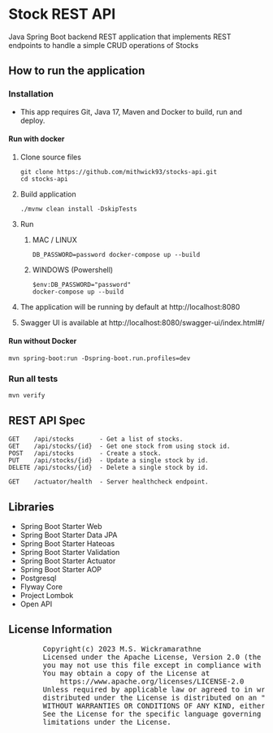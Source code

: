 # Stock REST API

Java Spring Boot backend REST application that implements REST endpoints to handle a simple CRUD operations of Stocks

## How to run the application

### Installation

* This app requires Git, Java 17, Maven and Docker to build, run and deploy.

#### Run with docker

1. Clone source files
    ```
    git clone https://github.com/mithwick93/stocks-api.git
    cd stocks-api
    ```

2. Build application
    ```
    ./mvnw clean install -DskipTests
    ```

3. Run
    1. MAC / LINUX
        ```
        DB_PASSWORD=password docker-compose up --build
        ```
    2. WINDOWS (Powershell)
       ```
       $env:DB_PASSWORD="password"
       docker-compose up --build
       ```
4. The application will be running by default at http://localhost:8080
5. Swagger UI is available at http://localhost:8080/swagger-ui/index.html#/

#### Run without Docker

```
mvn spring-boot:run -Dspring-boot.run.profiles=dev
```

### Run all tests
```
mvn verify

```

## REST API Spec

```
GET    /api/stocks       - Get a list of stocks.
GET    /api/stocks/{id}  - Get one stock from using stock id.
POST   /api/stocks       - Create a stock.
PUT    /api/stocks/{id}  - Update a single stock by id.
DELETE /api/stocks/{id}  - Delete a single stock by id.

GET    /actuator/health  - Server healthcheck endpoint.
```

## Libraries

* Spring Boot Starter Web
* Spring Boot Starter Data JPA
* Spring Boot Starter Hateoas
* Spring Boot Starter Validation
* Spring Boot Starter Actuator
* Spring Boot Starter AOP
* Postgresql
* Flyway Core
* Project Lombok
* Open API

## License Information

<pre>
        Copyright(c) 2023 M.S. Wickramarathne
        Licensed under the Apache License, Version 2.0 (the "License");
        you may not use this file except in compliance with the License.
        You may obtain a copy of the License at
            https://www.apache.org/licenses/LICENSE-2.0
        Unless required by applicable law or agreed to in writing, software
        distributed under the License is distributed on an "AS IS" BASIS,
        WITHOUT WARRANTIES OR CONDITIONS OF ANY KIND, either express or implied.
        See the License for the specific language governing permissions and
        limitations under the License.
</pre>